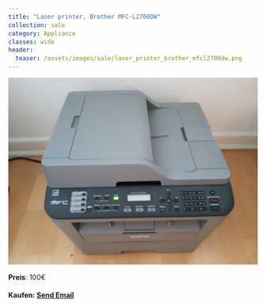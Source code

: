 ```yaml
---
title: "Laser printer, Brother MFC-L2700DW"
collection: sale
category: Appliance
classes: wide
header: 
  teaser: /assets/images/sale/laser_printer_brother_mfcl2700dw.png
---
```




<a href="">
  <img src="/assets/images/sale/laser_printer_brother_mfcl2700dw.png" alt="Laser printer, Brother MFC-L2700DW">
</a>

**Preis**: 100€


#### Kaufen: <a href = "mailto:digitaldasler@gmail.com?subject=Laser printer, Brother MFC-L2700DW">Send Email</a>

